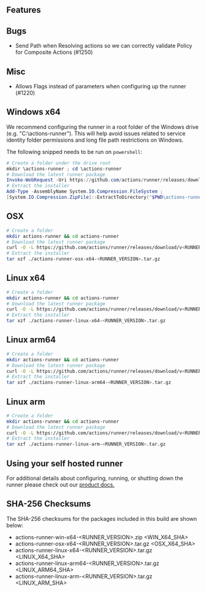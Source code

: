## Features

## Bugs

- Send Path when Resolving actions so we can correctly validate Policy for Composite Actions (#1250)

## Misc

- Allows Flags instead of parameters when configuring up the runner (#1220)

## Windows x64
We recommend configuring the runner in a root folder of the Windows drive (e.g. "C:\actions-runner"). This will help avoid issues related to service identity folder permissions and long file path restrictions on Windows.

The following snipped needs to be run on `powershell`:
``` powershell
# Create a folder under the drive root
mkdir \actions-runner ; cd \actions-runner
# Download the latest runner package
Invoke-WebRequest -Uri https://github.com/actions/runner/releases/download/v<RUNNER_VERSION>/actions-runner-win-x64-<RUNNER_VERSION>.zip -OutFile actions-runner-win-x64-<RUNNER_VERSION>.zip
# Extract the installer
Add-Type -AssemblyName System.IO.Compression.FileSystem ; 
[System.IO.Compression.ZipFile]::ExtractToDirectory("$PWD\actions-runner-win-x64-<RUNNER_VERSION>.zip", "$PWD")
```

## OSX

``` bash
# Create a folder
mkdir actions-runner && cd actions-runner
# Download the latest runner package
curl -O -L https://github.com/actions/runner/releases/download/v<RUNNER_VERSION>/actions-runner-osx-x64-<RUNNER_VERSION>.tar.gz
# Extract the installer
tar xzf ./actions-runner-osx-x64-<RUNNER_VERSION>.tar.gz
```

## Linux x64

``` bash
# Create a folder
mkdir actions-runner && cd actions-runner
# Download the latest runner package
curl -O -L https://github.com/actions/runner/releases/download/v<RUNNER_VERSION>/actions-runner-linux-x64-<RUNNER_VERSION>.tar.gz
# Extract the installer
tar xzf ./actions-runner-linux-x64-<RUNNER_VERSION>.tar.gz
```

## Linux arm64

``` bash
# Create a folder
mkdir actions-runner && cd actions-runner
# Download the latest runner package
curl -O -L https://github.com/actions/runner/releases/download/v<RUNNER_VERSION>/actions-runner-linux-arm64-<RUNNER_VERSION>.tar.gz
# Extract the installer
tar xzf ./actions-runner-linux-arm64-<RUNNER_VERSION>.tar.gz
```

## Linux arm

``` bash
# Create a folder
mkdir actions-runner && cd actions-runner
# Download the latest runner package
curl -O -L https://github.com/actions/runner/releases/download/v<RUNNER_VERSION>/actions-runner-linux-arm-<RUNNER_VERSION>.tar.gz
# Extract the installer
tar xzf ./actions-runner-linux-arm-<RUNNER_VERSION>.tar.gz
```

## Using your self hosted runner
For additional details about configuring, running, or shutting down the runner please check out our [product docs.](https://help.github.com/en/actions/automating-your-workflow-with-github-actions/adding-self-hosted-runners)

## SHA-256 Checksums

The SHA-256 checksums for the packages included in this build are shown below:

- actions-runner-win-x64-<RUNNER_VERSION>.zip <!-- BEGIN SHA win-x64 --><WIN_X64_SHA><!-- END SHA win-x64 -->
- actions-runner-osx-x64-<RUNNER_VERSION>.tar.gz <!-- BEGIN SHA osx-x64 --><OSX_X64_SHA><!-- END SHA osx-x64 -->
- actions-runner-linux-x64-<RUNNER_VERSION>.tar.gz <!-- BEGIN SHA linux-x64 --><LINUX_X64_SHA><!-- END SHA linux-x64 -->
- actions-runner-linux-arm64-<RUNNER_VERSION>.tar.gz <!-- BEGIN SHA linux-arm64 --><LINUX_ARM64_SHA><!-- END SHA linux-arm64 -->
- actions-runner-linux-arm-<RUNNER_VERSION>.tar.gz <!-- BEGIN SHA linux-arm --><LINUX_ARM_SHA><!-- END SHA linux-arm -->
